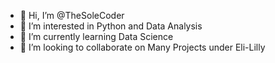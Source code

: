 - 👋 Hi, I’m @TheSoleCoder
- 👀 I’m interested in Python and Data Analysis
- 🌱 I’m currently learning Data Science
- 💞️ I’m looking to collaborate on Many Projects under Eli-Lilly

<!---
TheSoleCoder/TheSoleCoder is a ✨ special ✨ repository because its `README.md` (this file) appears on your GitHub profile.
You can click the Preview link to take a look at your changes.
--->
